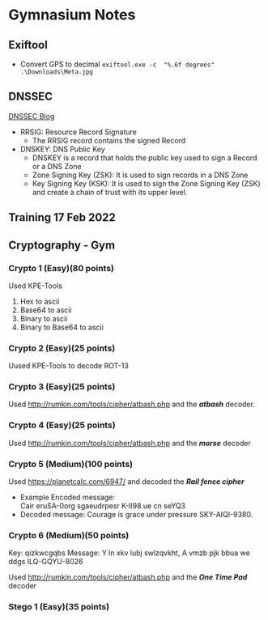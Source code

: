 # Gymnasium Notes

## Exiftool

* Convert GPS to decimal
`exiftool.exe -c  "%.6f degrees" .\Downloads\Meta.jpg`  

## DNSSEC

[DNSSEC Blog](https://medium.com/@Nilabh/an-introduction-to-dnssec-96e53a469528)  

* RRSIG: Resource Record Signature
  * The RRSIG record contains the signed Record
* DNSKEY: DNS Public Key
  * DNSKEY is a record that holds the public key used to sign a Record or a DNS Zone
  * Zone Signing Key (ZSK): It is used to sign records in a DNS Zone
  * Key Signing Key (KSK): It is used to sign the Zone Signing Key (ZSK) and create a chain of trust with its upper level.  
  
## Training 17 Feb 2022

## Cryptography - Gym

### Crypto 1 (Easy)(80 points)  

Used KPE-Tools

1. Hex to ascii
2. Base64 to ascii
3. Binary to ascii
4. Binary to Base64 to ascii

### Crypto 2 (Easy)(25 points)

Uused KPE-Tools to decode ROT-13

### Crypto 3 (Easy)(25 points)  

Used http://rumkin.com/tools/cipher/atbash.php and the ***atbash*** decoder.  

### Crypto 4 (Easy)(25 points)

Used http://rumkin.com/tools/cipher/atbash.php and the ***morse*** decoder  

### Crypto 5 (Medium)(100 points)  

Used https://planetcalc.com/6947/ and decoded the ***Rail fence cipher***

* Example Encoded message: 	
Cair eruSA-0org sgaeudrpesr K-II98.ue cn seYQ3  
* Decoded message: Courage is grace under pressure SKY-AIQI-9380.  

### Crypto 6 (Medium)(50 points)  

Key: qizkwcgqbs
Message: Y ln xkv lubj swlzqvkht, A vmzb pjk bbua we ddgs ILQ-GQYU-8026  

Used http://rumkin.com/tools/cipher/atbash.php and the ***One Time Pad*** decoder  

### Stego 1 (Easy)(35 points)  

